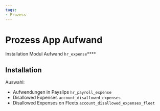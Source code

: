 ```yaml
---
tags:
- Prozess
---
```

# Prozess App Aufwand
Installation Modul Aufwand `hr_expense`****

## Installation

Auswahl:
* Aufwendungen in Payslips `hr_payroll_expense`
* Disallowed Expenses `account_disallowed_expenses`
* Disallowed Expenses on Fleets `account_disallowed_expenses_fleet`
